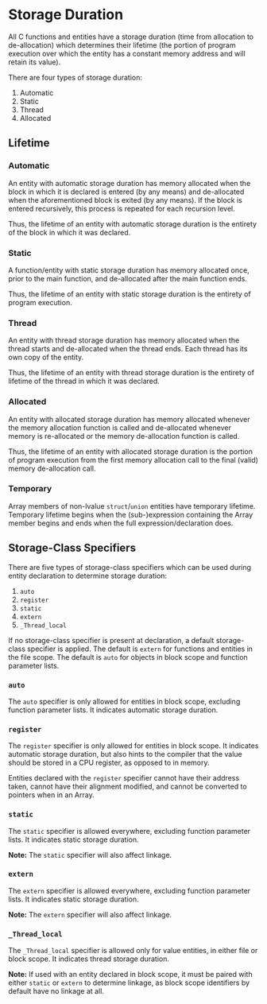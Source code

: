 # Storage Duration

All C functions and entities have a storage duration (time from allocation to de-allocation) which
determines their lifetime (the portion of program execution over which the entity has a constant
memory address and will retain its value).

There are four types of storage duration:

1. Automatic
2. Static
3. Thread
4. Allocated

## Lifetime

### Automatic

An entity with automatic storage duration has memory allocated when the block in which it is
declared is entered (by any means) and de-allocated when the aforementioned block is exited (by any
means). If the block is entered recursively, this process is repeated for each recursion level.

Thus, the lifetime of an entity with automatic storage duration is the entirety of the block in
which it was declared.

### Static

A function/entity with static storage duration has memory allocated once, prior to the main
function, and de-allocated after the main function ends.

Thus, the lifetime of an entity with static storage duration is the entirety of program execution.

### Thread

An entity with thread storage duration has memory allocated when the thread starts and
de-allocated when the thread ends. Each thread has its own copy of the entity.

Thus, the lifetime of an entity with thread storage duration is the entirety of lifetime of the
thread in which it was declared.

### Allocated

An entity with allocated storage duration has memory allocated whenever the memory allocation
function is called and de-allocated whenever memory is re-allocated or the memory
de-allocation function is called.

Thus, the lifetime of an entity with allocated storage duration is the portion of program execution
from the first memory allocation call to the final (valid) memory de-allocation call.

### Temporary

Array members of non-lvalue `struct`/`union` entities have temporary lifetime. Temporary lifetime
begins when the (sub-)expression containing the Array member begins and ends when the full
expression/declaration does.

## Storage-Class Specifiers

There are five types of storage-class specifiers which can be used during entity declaration to
determine storage duration:

1. `auto`
2. `register`
3. `static`
4. `extern`
5. `_Thread_local`

If no storage-class specifier is present at declaration, a default storage-class specifier is
applied. The default is `extern` for functions and entities in the file scope. The default is `auto`
for objects in block scope and function parameter lists.

### `auto`

The `auto` specifier is only allowed for entities in block scope, excluding function parameter
lists. It indicates automatic storage duration.

### `register`

The `register` specifier is only allowed for entities in block scope. It indicates automatic storage
duration, but also hints to the compiler that the value should be stored in a CPU register, as
opposed to in memory.

Entities declared with the `register` specifier cannot have their address taken, cannot have their
alignment modified, and cannot be converted to pointers when in an Array.

### `static`

The `static` specifier is allowed everywhere, excluding function parameter lists. It indicates
static storage duration.

**Note:** The `static` specifier will also affect linkage. 

### `extern`

The `extern` specifier is allowed everywhere, excluding function parameter lists. It indicates
static storage duration.

**Note:** The `extern` specifier will also affect linkage. 

### `_Thread_local`

The `_Thread_local` specifier is allowed only for value entities, in either file or block scope. It
indicates thread storage duration.

**Note:** If used with an entity declared in block scope, it must be paired with either `static` or
`extern` to determine linkage, as block scope identifiers by default have no linkage at all.